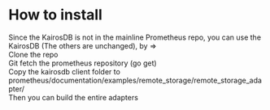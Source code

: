 # How to install
Since the KairosDB is not in the mainline Prometheus repo, you can use the KairosDB (The others are unchanged), by =>  
Clone the repo  
Git fetch the  prometheus repository (go get)  
Copy the kairosdb client folder to prometheus/documentation/examples/remote_storage/remote_storage_adapter/  
Then you can build the entire adapters  

